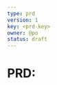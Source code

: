```yaml
---
type: prd
version: 1
key: <prd-key>
owner: @po
status: draft
---
```


# PRD: <title>

## Problem Statement
- <what problem>

## Objectives & Success Metrics
- Objective: <measurable>
- KPI: <metric>

## Users & Personas
- As a <persona>, I want <goal> so that <benefit>

## Scope
- Must have:
- Should have:
- Could have:
- Won't have:

## Requirements (INVEST stories)
- Story: As a ..., I want ..., so that ...
  - Acceptance Criteria:
    - [ ] ...
    - [ ] ...

## Constraints
- <technical/business>

## Non-Functional Requirements
- Performance: <target>
- Security: <req>
- Reliability: <SLA>

## Dependencies
- <systems/teams>

## Open Questions
- <question>

## Decision Log
- See `DECISIONS.md`


